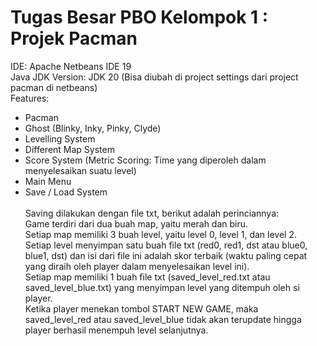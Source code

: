 # Tugas Besar PBO Kelompok 1 : Projek Pacman
IDE: Apache Netbeans IDE 19\
Java JDK Version: JDK 20 (Bisa diubah di project settings dari project pacman di netbeans)\
Features:
- Pacman
- Ghost (Blinky, Inky, Pinky, Clyde)
- Levelling System
- Different Map System
- Score System (Metric Scoring: Time yang diperoleh dalam menyelesaikan suatu level)
- Main Menu
- Save / Load System\
\
Saving dilakukan dengan file txt, berikut adalah perinciannya:\
Game terdiri dari dua buah map, yaitu merah dan biru.\
Setiap map memiliki 3 buah level, yaitu level 0, level 1, dan level 2.\
Setiap level menyimpan satu buah file txt (red0, red1, dst atau blue0, blue1, dst) dan isi dari file ini adalah skor terbaik (waktu paling cepat yang diraih oleh player dalam menyelesaikan level ini).\
Setiap map memiliki 1 buah file txt (saved_level_red.txt atau saved_level_blue.txt) yang menyimpan level yang ditempuh oleh si player.\
Ketika player menekan tombol START NEW GAME, maka saved_level_red atau saved_level_blue tidak akan terupdate hingga player berhasil menempuh level selanjutnya.
